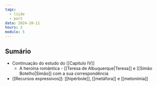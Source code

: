 ```yaml
---
tags:
  - lição
  - port
data: 2024-10-11
hours: 2
modulo: 5
---
```


## Sumário
- Continuação do estudo do [[Capitulo IV]]
	- A heroína romântica - [[Teresa de Albuquerque|Teresa]] e [[Simão Botelho|Simão]] com a sua correspondência
- [[Recursos expressivos]]: [[hipérbole]], [[metáfora]] e [[metonímia]]